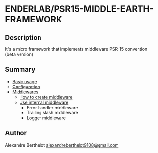 # ENDERLAB/PSR15-MIDDLE-EARTH-FRAMEWORK

## Description
It's a micro framework that implements middleware PSR-15 convention (beta version)

## Summary
* [Basic usage](https://github.com/ender9108/psr15-middle-earth-framework/tree/master/docs/basic_usage.md)
* [Configuration](https://github.com/ender9108/psr15-middle-earth-framework/tree/master/docs/configuration.md)
* [Middlewares](https://github.com/ender9108/psr15-middle-earth-framework/tree/master/docs/middlewares.md)
    * [How to create middleware](https://github.com/ender9108/psr15-middle-earth-framework/tree/master/docs/middlewares.md#how-to-create-middleware)
    * [Use internal middleware](https://github.com/ender9108/psr15-middle-earth-framework/tree/master/docs/middlewares.md#use-internal-middleware)
        * Error handler middleware
        * Trailing slash middleware
        * Logger middleware

## Author
Alexandre Berthelot <alexandreberthelot9108@gmail.com>